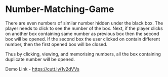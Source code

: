 # Number-Matching-Game

There are even numbers of similar number hidden under the black box. The player needs to click to see the number of the box. Next, if the player clicks on another box containing same number as previous box then the second box will be opened. If the second box the user clicked on contain different number, then the first opened box will be closed. 

Thus by clicking, viewing, and memorising numbers, all the box containing duplicate number will be opened.

Demo Link - 
https://cutt.ly/1v2dVVs
